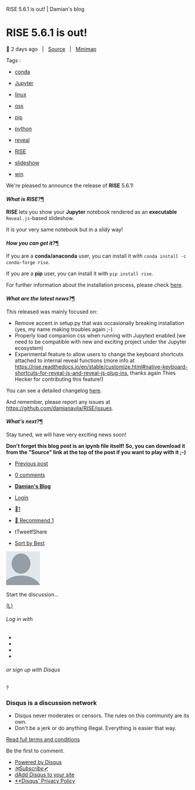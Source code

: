 RISE 5.6.1 is out! | Damian's blog

# RISE 5.6.1 is out!

  2 days ago   |   [Source](http://damianavila.github.io/blog/posts/rise-561-is-out.ipynb)   |   [Minimap](#)

Tags :

- [conda](http://damianavila.github.io/blog/categories/conda.html)

- [Jupyter](http://damianavila.github.io/blog/categories/jupyter.html)

- [linux](http://damianavila.github.io/blog/categories/linux.html)

- [osx](http://damianavila.github.io/blog/categories/osx.html)

- [pip](http://damianavila.github.io/blog/categories/pip.html)

- [python](http://damianavila.github.io/blog/categories/python.html)

- [reveal](http://damianavila.github.io/blog/categories/reveal.html)

- [RISE](http://damianavila.github.io/blog/categories/rise.html)

- [slideshow](http://damianavila.github.io/blog/categories/slideshow.html)

- [win](http://damianavila.github.io/blog/categories/win.html)

We're pleased to announce the release of **RISE** 5.6.1!

#### *What is RISE?*[¶](http://damianavila.github.io/blog/posts/rise-561-is-out.html#What-is-RISE?)

**RISE** lets you show your **Jupyter** notebook rendered as an **executable**  `Reveal.js`-based slideshow.

It is your very same notebook but in a *slidy* way!

#### *How you can get it?*[¶](http://damianavila.github.io/blog/posts/rise-561-is-out.html#How-you-can-get-it?)

If you are a **conda/anaconda** user, you can install it with `conda install -c conda-forge rise`.

If you are a **pip** user, you can install it with `pip install rise`.

For further information about the installation process, please check [here](https://rise.readthedocs.io/en/stable/installation.html).

#### *What are the latest news?*[¶](http://damianavila.github.io/blog/posts/rise-561-is-out.html#What-are-the-latest-news?)

This released was mainly focused on:

- Remove accent in setup.py that was occasionally breaking installation (yes, my name making troubles again ;-)
- Properly load companion css when running with Jupytext enabled (we need to be compatible with new and exciting project under the Jupyter ecosystem)
- Experimental feature to allow users to change the keyboard shortcuts attached to internal reveal functions (more info at https://rise.readthedocs.io/en/stable/customize.html#native-keyboard-shortcuts-for-reveal-js-and-reveal-js-plug-ins, thanks again Thies Hecker for contributing this feature!)

You can see a detailed changelog [here](https://rise.readthedocs.io/en/stable/changelog.html#changes).

And remember, please report any issues at https://github.com/damianavila/RISE/issues.

#### *What's next?*[¶](http://damianavila.github.io/blog/posts/rise-561-is-out.html#What's-next?)

Stay tuned, we will have very exciting news soon!

**Don't forget this blog post is an ipynb file itself! So, you can download it from the "Source" link at the top of the post if you want to play with it ;-)**

- [Previous post](http://damianavila.github.io/blog/posts/rise-560-is-out.html)

- [0 comments]()
- [**Damian's Blog**](https://disqus.com/home/forums/damianblogcomments/)
- [Login](https://disqus.com/embed/comments/?base=default&f=damianblogcomments&t_i=cache%2Fposts%2Frise-561-is-out.html&t_u=http%3A%2F%2Fdamianavila.github.io%2Fblog%2Fposts%2Frise-561-is-out.html&t_e=RISE%205.6.1%20is%20out!&t_d=RISE%205.6.1%20is%20out!%20%7C%20Damian%27s%20blog&t_t=RISE%205.6.1%20is%20out!&s_o=default&l=en#)
- [1](https://disqus.com/home/inbox/)
- [ Recommend  1](https://disqus.com/embed/comments/?base=default&f=damianblogcomments&t_i=cache%2Fposts%2Frise-561-is-out.html&t_u=http%3A%2F%2Fdamianavila.github.io%2Fblog%2Fposts%2Frise-561-is-out.html&t_e=RISE%205.6.1%20is%20out!&t_d=RISE%205.6.1%20is%20out!%20%7C%20Damian%27s%20blog&t_t=RISE%205.6.1%20is%20out!&s_o=default&l=en#)
- tTweetfShare
- [Sort by Best](https://disqus.com/embed/comments/?base=default&f=damianblogcomments&t_i=cache%2Fposts%2Frise-561-is-out.html&t_u=http%3A%2F%2Fdamianavila.github.io%2Fblog%2Fposts%2Frise-561-is-out.html&t_e=RISE%205.6.1%20is%20out!&t_d=RISE%205.6.1%20is%20out!%20%7C%20Damian%27s%20blog&t_t=RISE%205.6.1%20is%20out!&s_o=default&l=en#)

![noavatar92.png](../_resources/675fb4b91ca717db030507f2d84bcfdf.png)

Start the discussion…

[(L)](https://disqus.com/embed/comments/?base=default&f=damianblogcomments&t_i=cache%2Fposts%2Frise-561-is-out.html&t_u=http%3A%2F%2Fdamianavila.github.io%2Fblog%2Fposts%2Frise-561-is-out.html&t_e=RISE%205.6.1%20is%20out!&t_d=RISE%205.6.1%20is%20out!%20%7C%20Damian%27s%20blog&t_t=RISE%205.6.1%20is%20out!&s_o=default&l=en#)

###### Log in with

-
-
-
-

######  or sign up with Disqus

?

### Disqus is a discussion network

- Disqus never moderates or censors. The rules on this community are its own.
- Don't be a jerk or do anything illegal. Everything is easier that way.

[Read full terms and conditions](https://docs.disqus.com/kb/terms-and-policies/)

Be the first to comment.

- [Powered by Disqus](https://disqus.com/)
- [*✉*Subscribe*✔*](https://disqus.com/embed/comments/?base=default&f=damianblogcomments&t_i=cache%2Fposts%2Frise-561-is-out.html&t_u=http%3A%2F%2Fdamianavila.github.io%2Fblog%2Fposts%2Frise-561-is-out.html&t_e=RISE%205.6.1%20is%20out!&t_d=RISE%205.6.1%20is%20out!%20%7C%20Damian%27s%20blog&t_t=RISE%205.6.1%20is%20out!&s_o=default&l=en#)
- [*d*Add Disqus to your site](https://publishers.disqus.com/engage?utm_source=damianblogcomments&utm_medium=Disqus-Footer)
- [**Disqus' Privacy Policy](https://help.disqus.com/customer/portal/articles/466259-privacy-policy)